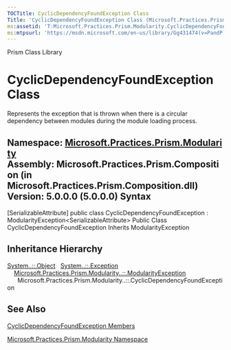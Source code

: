 ```yaml
---
TOCTitle: CyclicDependencyFoundException Class
Title: 'CyclicDependencyFoundException Class (Microsoft.Practices.Prism.Modularity)'
ms:assetid: 'T:Microsoft.Practices.Prism.Modularity.CyclicDependencyFoundException'
ms:mtpsurl: 'https://msdn.microsoft.com/en-us/library/Gg431474(v=PandP.50)'
---
```


Prism Class Library

CyclicDependencyFoundException Class
====================================

Represents the exception that is thrown when there is a circular dependency between modules during the module loading process.

**Namespace:** [Microsoft.Practices.Prism.Modularity](https://msdn.microsoft.com/n:microsoft.practices.prism.modularity)
**Assembly:** Microsoft.Practices.Prism.Composition (in Microsoft.Practices.Prism.Composition.dll) Version: 5.0.0.0 (5.0.0.0)
Syntax
------

<span id="syntaxToggle"></span>\[SerializableAttribute\] public class CyclicDependencyFoundException : ModularityException&lt;SerializableAttribute&gt; Public Class CyclicDependencyFoundException Inherits ModularityException

Inheritance Hierarchy
---------------------

<span id="familyToggle"></span>[System..::.Object](http://msdn2.microsoft.com/en-us/library/e5kfa45b)
  [System..::.Exception](http://msdn2.microsoft.com/en-us/library/c18k6c59)
    [Microsoft.Practices.Prism.Modularity..::.ModularityException](https://msdn.microsoft.com/t:microsoft.practices.prism.modularity.modularityexception)
      Microsoft.Practices.Prism.Modularity..::.CyclicDependencyFoundException

See Also
--------

<span id="seeAlsoToggle"></span>
[CyclicDependencyFoundException Members](https://msdn.microsoft.com/allmembers.t:microsoft.practices.prism.modularity.cyclicdependencyfoundexception)

[Microsoft.Practices.Prism.Modularity Namespace](https://msdn.microsoft.com/n:microsoft.practices.prism.modularity)
